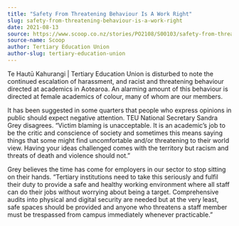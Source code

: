 ```yaml
---
title: "Safety From Threatening Behaviour Is A Work Right"
slug: safety-from-threatening-behaviour-is-a-work-right
date: 2021-08-13
source: https://www.scoop.co.nz/stories/PO2108/S00103/safety-from-threatening-behaviour-is-a-work-right.htm
source-name: Scoop
author: Tertiary Education Union
author-slug: tertiary-education-union
---
```


<p>Te Hautū Kahurangi | Tertiary Education Union is
disturbed to note the continued
escalation of harassment, and racist and threatening
behaviour directed at academics in Aotearoa. An alarming
amount of this behaviour is directed at female academics of
colour, many of whom are our members.</p>

<p>It has been
suggested in some quarters that people who express opinions
in public should expect negative attention. TEU National
Secretary Sandra Grey disagrees. “Victim blaming is
unacceptable. It is an academic’s job to be the critic and
conscience of society and sometimes this means saying things
that some might find uncomfortable and/or threatening to
their world view. Having your ideas challenged comes with
the territory but racism and threats of death and violence
should not.”</p>

<p>Grey believes the time has come for
employers in our sector to stop sitting on their hands.
“Tertiary institutions need to take this seriously and
fulfil their duty to provide a safe and healthy working
environment where all staff can do their jobs without
worrying about being a target. Comprehensive audits into
physical and digital security are needed but at the very
least, safe spaces should be provided and anyone who
threatens a staff member must be trespassed from campus
immediately whenever
practicable.”</p>